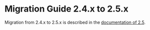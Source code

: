 # Migration Guide 2.4.x to 2.5.x

Migration from 2.4.x to 2.5.x is described in the
[documentation of 2.5](https://doc.akka.io/libraries/akka-core/2.5/project/migration-guide-2.4.x-2.5.x.html).
